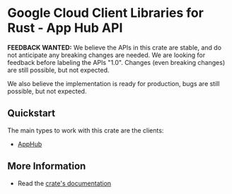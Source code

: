 # Google Cloud Client Libraries for Rust - App Hub API

<!-- Code generated by sidekick. DO NOT EDIT. -->

**FEEDBACK WANTED:** We believe the APIs in this crate are stable, and
do not anticipate any breaking changes are needed. We are looking for
feedback before labeling the APIs "1.0". Changes (even breaking changes)
are still possible, but not expected.

We also believe the implementation is ready for production, bugs are
still possible, but not expected.

## Quickstart

The main types to work with this crate are the clients:

- [AppHub]

## More Information

- Read the [crate's documentation](https://docs.rs/google-cloud-apphub-v1/latest/google-cloud-apphub-v1)

[AppHub]: https://docs.rs/google-cloud-apphub-v1/latest/google_cloud_apphub_v1/client/struct.AppHub.html
